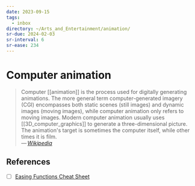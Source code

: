 ```yaml
---
date: 2023-09-15
tags:
  - inbox
directory: ~/Arts_and_Entertainment/animation/
sr-due: 2024-02-03
sr-interval: 6
sr-ease: 234
---
```

# Computer animation

> Computer [[animation]] is the process used for digitally generating
> animations. The more general term computer-generated imagery (CGI) encompasses
> both static scenes (still images) and dynamic images (moving images), while
> computer animation only refers to moving images. Modern computer animation
> usually uses [[3D_computer_graphics]] to generate a three-dimensional picture.
> The animation's target is sometimes the computer itself, while other times it
> is film.\
> — <cite>[Wikipedia](https://en.wikipedia.org/wiki/Computer_animation)</cite>

## References

- [ ] [Easing Functions Cheat Sheet](https://easings.net/)
